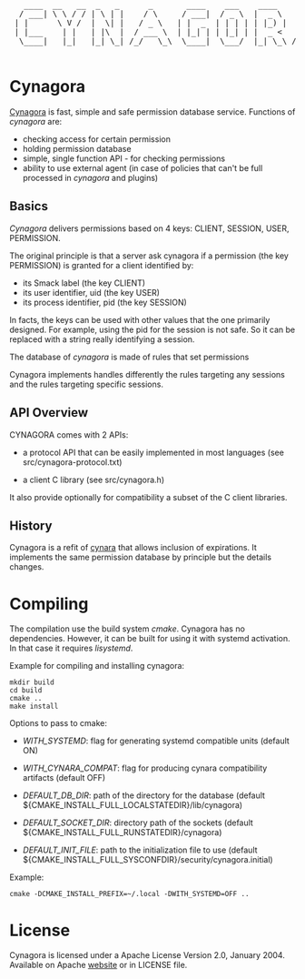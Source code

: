 <pre>
   ____  __   __  _   _      _       ____    ___    ____       _    
  / ___| \ \ / / | \ | |    / \     / ___|  / _ \  |  _ \     / \   
 | |      \ V /  |  \| |   / _ \   | |  _  | | | | | |_) |   / _ \  
 | |___    | |   | |\  |  / ___ \  | |_| | | |_| | |  _ <   / ___ \ 
  \____|   |_|   |_| \_| /_/   \_\  \____|  \___/  |_| \_\ /_/   \_\

</pre>

# Cynagora

[Cynagora][1] is fast, simple and safe permission database
service.
Functions of *cynagora* are:
 * checking access for certain permission
 * holding permission database
 * simple, single function API - for checking permissions
 * ability to use external agent (in case of policies that can't be full
   processed in *cynagora* and plugins)

## Basics

*Cynagora* delivers permissions based on 4 keys: CLIENT, SESSION, USER,
PERMISSION.

The original principle is that a server ask cynagora if a permission
(the key PERMISSION) is granted for a client identified by:

 - its Smack label (the key CLIENT)
 - its user identifier, uid (the key USER)
 - its process identifier, pid (the key SESSION)

In facts, the keys can be used with other values that the one primarily
designed. For example, using the pid for the session is not safe. So it
can be replaced with a string really identifying a session.

The database of *cynagora* is made of rules that set permissions 

Cynagora implements handles differently the rules targeting any sessions
and the rules targeting specific sessions. 

## API Overview

CYNAGORA comes with 2 APIs:

 - a protocol API that can be easily implemented in most languages
   (see src/cynagora-protocol.txt)

 - a client C library (see src/cynagora.h)

It also provide optionally for compatibility a subset of the C client libraries.

## History

Cynagora is a refit of [cynara][2] that allows inclusion of expirations.
It implements the same permission database by principle but the details
changes.

# Compiling

The compilation use the build system *cmake*. Cynagora has no dependencies.
However, it can be built for using it with systemd activation. In that
case it requires _lisystemd_.

Example for compiling and installing cynagora:

	mkdir build
	cd build
	cmake ..
	make install

Options to pass to cmake:

 - *WITH_SYSTEMD*: flag for generating systemd compatible units (default ON)

 - *WITH_CYNARA_COMPAT*: flag for producing cynara compatibility artifacts
   (default OFF)

 - *DEFAULT_DB_DIR*: path of the directory for the database (default
   ${CMAKE_INSTALL_FULL_LOCALSTATEDIR}/lib/cynagora)

 - *DEFAULT_SOCKET_DIR*: directory path of the sockets (default 
   ${CMAKE_INSTALL_FULL_RUNSTATEDIR}/cynagora)

 - *DEFAULT_INIT_FILE*: path to the initialization file to use (default 
   ${CMAKE_INSTALL_FULL_SYSCONFDIR}/security/cynagora.initial)

Example:

	cmake -DCMAKE_INSTALL_PREFIX=~/.local -DWITH_SYSTEMD=OFF ..

# License

Cynagora is licensed under a Apache License Version 2.0, January 2004.
Available on Apache [website][3] or in LICENSE file.

[1]: https://git.automotivelinux.org/src/cynagora/
[2]: https://wiki.tizen.org/wiki/Security:Cynara
[3]: https://www.apache.org/licenses/LICENSE-2.0
